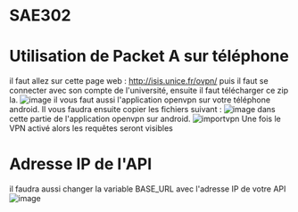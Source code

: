 # SAE302

# Utilisation de Packet A sur téléphone

il faut allez sur cette page web : 
http://isis.unice.fr/ovpn/
puis il faut se connecter avec son compte de l'université, ensuite il faut télécharger ce zip la.
![image](https://github.com/Exarven15/SAE302/assets/82619002/62462c81-7a4b-4ca4-a1a7-55fb9e300139)
il vous faut aussi l'application openvpn sur votre téléphone android.
Il vous faudra ensuite copier les fichiers suivant : ![image](https://github.com/Exarven15/SAE302/assets/82619002/c7773d18-ef59-4fc2-b68a-efa2dec17535) 
dans cette partie de l'application openvpn sur android.
![importvpn](https://github.com/Exarven15/SAE302/assets/82619002/57b8474f-1a1d-40cb-9cb5-7f1b5e5fdd06)
Une fois le VPN activé alors les requêtes seront visibles

# Adresse IP de l'API
il faudra aussi changer la variable BASE_URL avec l'adresse IP de votre API
![image](https://github.com/Exarven15/SAE302/assets/82619002/fe5644f4-5951-436b-913d-d2386709172f)

